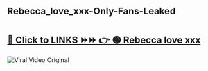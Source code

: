 
 ## Rebecca_love_xxx-Only-Fans-Leaked

# <h2><a href="https://clipsfans.com/Rebecca_love_xxx&ref=git">🔗 Click to LINKS ⏩⏩ 👉 🟢 Rebecca love xxx </a></h2>

<a href="https://clipsfans.com/Rebecca_love_xxx&ref=git" rel="nofollow" data-target="animated-image.originalLink"><img src="https://i.ibb.co.com/xMMVF88/686577567.gif" alt="Viral Video Original" style="max-width: 100%; display: inline-block;" data-target="animated-image.originalImage"></a>
